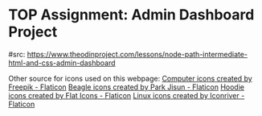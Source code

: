 # TOP Assignment: Admin Dashboard Project

#src: https://www.theodinproject.com/lessons/node-path-intermediate-html-and-css-admin-dashboard

Other source for icons used on this webpage:
<a href="https://www.flaticon.com/free-icons/computer" title="computer icons">Computer icons created by Freepik - Flaticon</a>
<a href="https://www.flaticon.com/free-icons/beagle" title="beagle icons">Beagle icons created by Park Jisun - Flaticon</a>
<a href="https://www.flaticon.com/free-icons/hoodie" title="hoodie icons">Hoodie icons created by Flat Icons - Flaticon</a>
<a href="https://www.flaticon.com/free-icons/linux" title="linux icons">Linux icons created by Iconriver - Flaticon</a>
